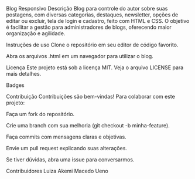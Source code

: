 Blog Responsivo
Descrição
Blog para controle do autor sobre suas postagens, com diversas categorias, destaques, newsletter, opções de editar ou excluir, tela de login e cadastro, feito com HTML e CSS. O objetivo é facilitar a gestão para administradores de blogs, oferecendo maior organização e agilidade.

Instruções de uso
Clone o repositório em seu editor de código favorito.

Abra os arquivos .html em um navegador para utilizar o blog.

Licença
Este projeto está sob a licença MIT. Veja o arquivo LICENSE para mais detalhes.

Badges

Contribuição
Contribuições são bem-vindas! Para colaborar com este projeto:

Faça um fork do repositório.

Crie uma branch com sua melhoria (git checkout -b minha-feature).

Faça commits com mensagens claras e objetivas.

Envie um pull request explicando suas alterações.

Se tiver dúvidas, abra uma issue para conversarmos.

Contribuidores
Luiza Akemi Macedo Ueno